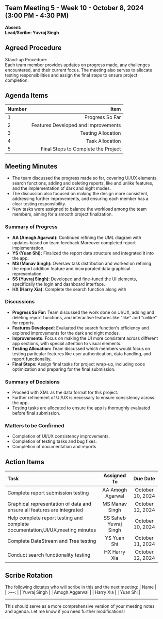 
## Team Meeting 5 - Week 10 - October 8, 2024 (3:00 PM - 4:30 PM)
**Absent:**
<br> 
**Lead/Scribe: Yuvraj Singh**

## Agreed Procedure
Stand-up Procedure:  
Each team member provides updates on progress made, any challenges encountered, and their current focus. The meeting also serves to allocate testing responsibilities and assign the final steps to ensure project completion.

## Agenda Items
| Number   |        Item                       |
|:---------|----------------------------------:|
| 1        | Progress So Far                   |
| 2        | Features Developed and Improvements|
| 3        | Testing Allocation                |
| 4        | Task Allocation                   |
| 5        | Final Steps to Complete the Project|

## Meeting Minutes
- The team discussed the progress made so far, covering UI/UX elements, search functions, adding and deleting reports, like and unlike features, and the implementation of dark and night modes. 
- The discussion also focused on making the design more consistent, addressing further improvements, and ensuring each member has a clear testing responsibility.
- New tasks were assigned to balance the workload among the team members, aiming for a smooth project finalization.

### Summary of Progress
- **AA (Amogh Agarwal):** Continued refining the UML diagram with updates based on team feedback.Moreover completed report implementation.
- **YS (Yuan Shi):** Finalized the report data structure and integrated it into the app.
- **MS (Manav Singh):** Oversaw task distribution and worked on refining the report addition feature and incorporated data graphical representation.
- **SS (Yuvraj Singh):** Developed and fine-tuned the UI elements, specifically the login and dashboard interface.
- **HX (Harry Xia):** Complete the search function along with

### Discussions
- **Progress So Far:** Team discussed the work done on UI/UX, adding and deleting report functions, and interactive features like "like" and "unlike" for reports.
- **Features Developed:** Evaluated the search function's efficiency and explored improvements for the dark and night modes.
- **Improvements:** Focus on making the UI more consistent across different app sections, with special attention to visual elements.
- **Testing Allocation:** Team discussed which members would focus on testing particular features like user authentication, data handling, and report functionality.
- **Final Steps:** Assign final tasks for project wrap-up, including code optimization and preparing for the final submission.

### Summary of Decisions
- Proceed with XML as the data format for this project.
- Further refinement of UI/UX is necessary to ensure consistency across the app.
- Testing tasks are allocated to ensure the app is thoroughly evaluated before final submission.

### Matters to be Confirmed
- Completion of UI/UX consistency improvements.
- Completion of testing tasks and bug fixes.
- Completion of documentation and reports

## Action Items
| Task                                        | Assigned To   | Due Date    |
|:--------------------------------------------|:-------------:|:-----------:|
| Complete report submission testing     | AA Amogh Agarwal  | October 10, 2024  |
| Graphical representation of data and ensure all features are integrated     | MS Manav Singh    | October 12, 2024  |
| Help complete report testing and complete documentation,UI/UX,meeting minutes   | SS Saheb Yuvraj Singh | October 10, 2024 |
| Complete DataStream and Tree testing      | YS Yuan Shi       | October 11, 2024  |
| Conduct search functionality testing | HX Harry Xia      | October 12, 2024  |

## Scribe Rotation
The following dictates who will scribe in this and the next meeting:
| Name |
| :---: |
| Yuvraj Singh |
| Amogh Aggarwal |
| Harry Xia |
| Yuan Shi |

---

This should serve as a more comprehensive version of your meeting notes and agenda. Let me know if you need further modifications!